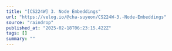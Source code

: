 ```yaml
---
title: "[CS224W] 3. Node Embeddings"
url: "https://velog.io/@cha-suyeon/CS224W-3.-Node-Embeddings"
source: "raindrop"
published_at: "2025-02-18T06:23:15.422Z"
tags: []
summary: ""
---
```


